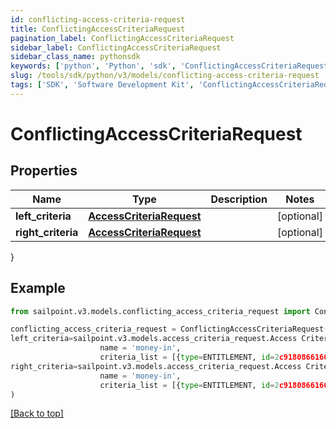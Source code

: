 ```yaml
---
id: conflicting-access-criteria-request
title: ConflictingAccessCriteriaRequest
pagination_label: ConflictingAccessCriteriaRequest
sidebar_label: ConflictingAccessCriteriaRequest
sidebar_class_name: pythonsdk
keywords: ['python', 'Python', 'sdk', 'ConflictingAccessCriteriaRequest', 'ConflictingAccessCriteriaRequest'] 
slug: /tools/sdk/python/v3/models/conflicting-access-criteria-request
tags: ['SDK', 'Software Development Kit', 'ConflictingAccessCriteriaRequest', 'ConflictingAccessCriteriaRequest']
---
```


# ConflictingAccessCriteriaRequest


## Properties

Name | Type | Description | Notes
------------ | ------------- | ------------- | -------------
**left_criteria** | [**AccessCriteriaRequest**](access-criteria-request) |  | [optional] 
**right_criteria** | [**AccessCriteriaRequest**](access-criteria-request) |  | [optional] 
}

## Example

```python
from sailpoint.v3.models.conflicting_access_criteria_request import ConflictingAccessCriteriaRequest

conflicting_access_criteria_request = ConflictingAccessCriteriaRequest(
left_criteria=sailpoint.v3.models.access_criteria_request.Access Criteria Request(
                    name = 'money-in', 
                    criteria_list = [{type=ENTITLEMENT, id=2c9180866166b5b0016167c32ef31a66, name=Administrator}, {type=ENTITLEMENT, id=2c9180866166b5b0016167c32ef31a67, name=Administrator}], ),
right_criteria=sailpoint.v3.models.access_criteria_request.Access Criteria Request(
                    name = 'money-in', 
                    criteria_list = [{type=ENTITLEMENT, id=2c9180866166b5b0016167c32ef31a66, name=Administrator}, {type=ENTITLEMENT, id=2c9180866166b5b0016167c32ef31a67, name=Administrator}], )
)

```
[[Back to top]](#) 

